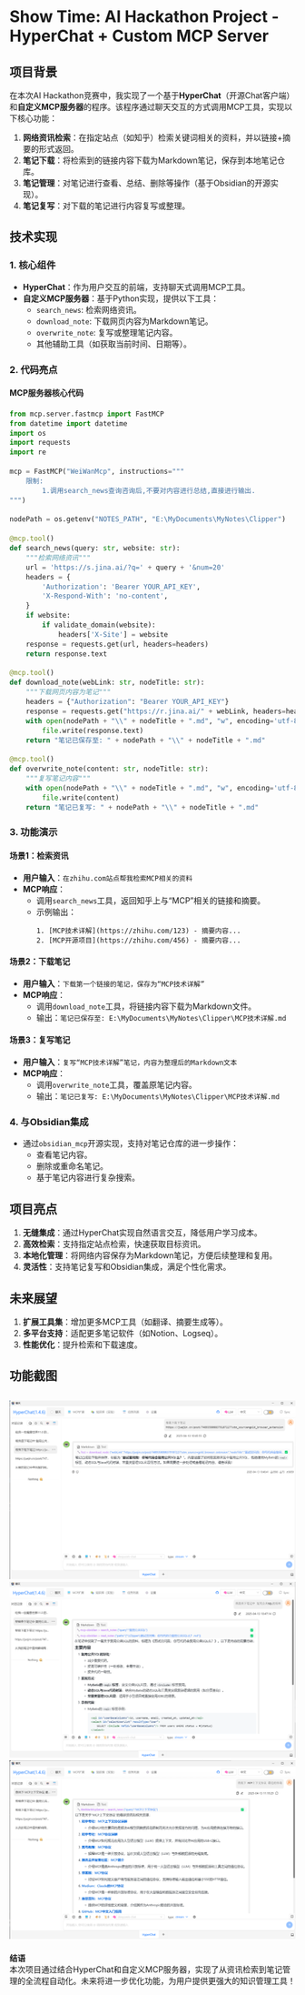 # **Show Time: AI Hackathon Project - HyperChat + Custom MCP Server**

## **项目背景**
在本次AI Hackathon竞赛中，我实现了一个基于**HyperChat**（开源Chat客户端）和**自定义MCP服务器**的程序。该程序通过聊天交互的方式调用MCP工具，实现以下核心功能：
1. **网络资讯检索**：在指定站点（如知乎）检索关键词相关的资料，并以链接+摘要的形式返回。
2. **笔记下载**：将检索到的链接内容下载为Markdown笔记，保存到本地笔记仓库。
3. **笔记管理**：对笔记进行查看、总结、删除等操作（基于Obsidian的开源实现）。
4. **笔记复写**：对下载的笔记进行内容复写或整理。

## **技术实现**
### **1. 核心组件**
- **HyperChat**：作为用户交互的前端，支持聊天式调用MCP工具。
- **自定义MCP服务器**：基于Python实现，提供以下工具：
  - `search_news`: 检索网络资讯。
  - `download_note`: 下载网页内容为Markdown笔记。
  - `overwrite_note`: 复写或整理笔记内容。
  - 其他辅助工具（如获取当前时间、日期等）。

### **2. 代码亮点**
#### **MCP服务器核心代码**
```python
from mcp.server.fastmcp import FastMCP
from datetime import datetime
import os
import requests
import re

mcp = FastMCP("WeiWanMcp", instructions="""
    限制:
        1.调用search_news查询咨询后,不要对内容进行总结,直接进行输出.
""")

nodePath = os.getenv("NOTES_PATH", "E:\MyDocuments\MyNotes\Clipper")

@mcp.tool()
def search_news(query: str, website: str):
    """检索网络资讯"""
    url = 'https://s.jina.ai/?q=' + query + '&num=20'
    headers = {
        'Authorization': 'Bearer YOUR_API_KEY',
        'X-Respond-With': 'no-content',
    }
    if website:
        if validate_domain(website):
            headers['X-Site'] = website
    response = requests.get(url, headers=headers)
    return response.text

@mcp.tool()
def download_note(webLink: str, nodeTitle: str):
    """下载网页内容为笔记"""
    headers = {"Authorization": "Bearer YOUR_API_KEY"}
    response = requests.get("https://r.jina.ai/" + webLink, headers=headers)
    with open(nodePath + "\\" + nodeTitle + ".md", "w", encoding='utf-8') as file:
        file.write(response.text)
    return "笔记已保存至: " + nodePath + "\\" + nodeTitle + ".md"

@mcp.tool()
def overwrite_note(content: str, nodeTitle: str):
    """复写笔记内容"""
    with open(nodePath + "\\" + nodeTitle + ".md", "w", encoding='utf-8') as file:
        file.write(content)
    return "笔记已复写: " + nodePath + "\\" + nodeTitle + ".md"
```

### **3. 功能演示**
#### **场景1：检索资讯**
- **用户输入**：`在zhihu.com站点帮我检索MCP相关的资料`
- **MCP响应**：
  - 调用`search_news`工具，返回知乎上与“MCP”相关的链接和摘要。
  - 示例输出：
    ```
    1. [MCP技术详解](https://zhihu.com/123) - 摘要内容...
    2. [MCP开源项目](https://zhihu.com/456) - 摘要内容...
    ```

#### **场景2：下载笔记**
- **用户输入**：`下载第一个链接的笔记，保存为“MCP技术详解”`
- **MCP响应**：
  - 调用`download_note`工具，将链接内容下载为Markdown文件。
  - 输出：`笔记已保存至: E:\MyDocuments\MyNotes\Clipper\MCP技术详解.md`

#### **场景3：复写笔记**
- **用户输入**：`复写“MCP技术详解”笔记，内容为整理后的Markdown文本`
- **MCP响应**：
  - 调用`overwrite_note`工具，覆盖原笔记内容。
  - 输出：`笔记已复写: E:\MyDocuments\MyNotes\Clipper\MCP技术详解.md`

### **4. 与Obsidian集成**
- 通过`obsidian_mcp`开源实现，支持对笔记仓库的进一步操作：
  - 查看笔记内容。
  - 删除或重命名笔记。
  - 基于笔记内容进行复杂搜索。

## **项目亮点**
1. **无缝集成**：通过HyperChat实现自然语言交互，降低用户学习成本。
2. **高效检索**：支持指定站点检索，快速获取目标资讯。
3. **本地化管理**：将网络内容保存为Markdown笔记，方便后续整理和复用。
4. **灵活性**：支持笔记复写和Obsidian集成，满足个性化需求。

## **未来展望**
1. **扩展工具集**：增加更多MCP工具（如翻译、摘要生成等）。
2. **多平台支持**：适配更多笔记软件（如Notion、Logseq）。
3. **性能优化**：提升检索和下载速度。

## **功能截图**
![alt text](image.png)
![alt text](image-1.png)
![alt text](image-2.png)
---

**结语**  
本次项目通过结合HyperChat和自定义MCP服务器，实现了从资讯检索到笔记管理的全流程自动化。未来将进一步优化功能，为用户提供更强大的知识管理工具！